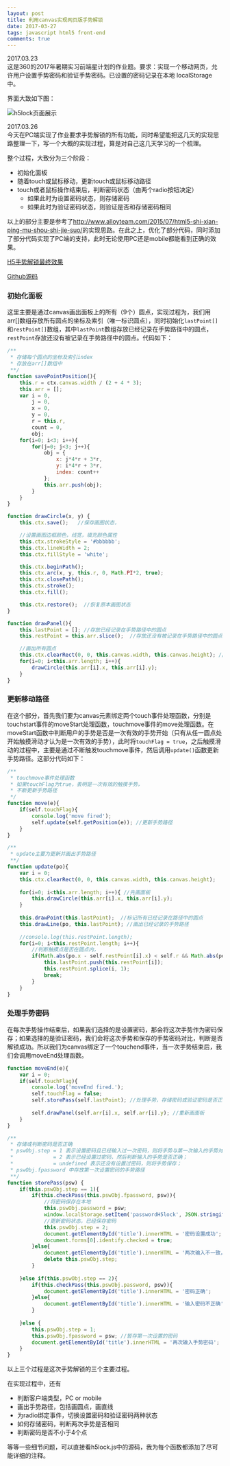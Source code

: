 ```yaml
---
layout: post
title: 利用canvas实现网页版手势解锁
date: 2017-03-27
tags: javascript html5 front-end
comments: true
---
```


2017.03.23   
这是360的2017年暑期实习前端星计划的作业题。要求：实现一个移动网页，允许用户设置手势密码和验证手势密码。已设置的密码记录在本地 localStorage 中。

界面大致如下图：

![h5lock页面展示](http://om0jxp12h.bkt.clouddn.com/h5lock.png)

2017.03.26   
今天在PC端实现了作业要求手势解锁的所有功能，同时希望能把这几天的实现思路整理一下，写一个大概的实现过程，算是对自己这几天学习的一个梳理。

整个过程，大致分为三个阶段：

* 初始化面板 
* 随着touch或鼠标移动，更新touch或鼠标移动路径
* touch或者鼠标操作结束后，判断密码状态（由两个radio按钮决定）   
	* 如果此时为设置密码状态，则存储密码
	* 如果此时为验证密码状态，则验证是否和存储密码相同

以上的部分主要是参考了<http://www.alloyteam.com/2015/07/html5-shi-xian-ping-mu-shou-shi-jie-suo/>的实现思路。在此之上，优化了部分代码，同时添加了部分代码实现了PC端的支持，此时无论使用PC还是mobile都能看到正确的效果。

[H5手势解锁最终效果](https://tank0317.github.io/H5lock)

[Github源码](https://github.com/tank0317/H5lock)

### 初始化面板    

这里主要是通过canvas画出面板上的所有（9个）圆点，实现过程为，我们用arr[]数组存放所有圆点的坐标及索引（唯一标识圆点），同时初始化`lastPoint[]`和`restPoint[]`数组，其中`lastPoint`数组存放已经记录在手势路径中的圆点，`restPoint`存放还没有被记录在手势路径中的圆点。代码如下：
```javascript
/**
 * 存储每个圆点的坐标及索引index
 * 存放在arr[]数组中
 **/
function savePointPosition(){    
    this.r = ctx.canvas.width / (2 + 4 * 3);
    this.arr = [];
    var i = 0,
        j = 0,
        x = 0,
        y = 0,
        r = this.r,
        count = 0,        
        obj;
    for(i=0; i<3; i++){
        for(j=0; j<3; j++){
            obj = {
                x: j*4*r + 3*r,
                y: i*4*r + 3*r,
                index: count++
            };
	        this.arr.push(obj);
        }
    }
}

function drawCircle(x, y) {
    this.ctx.save();   //保存画图状态，

    //设置画图边框颜色，线宽，填充颜色属性
    this.ctx.strokeStyle = '#bbbbbb';  
    this.ctx.lineWidth = 2;
    this.ctx.fillStyle = 'white';

    this.ctx.beginPath();
    this.ctx.arc(x, y, this.r, 0, Math.PI*2, true);
    this.ctx.closePath();
    this.ctx.stroke();
    this.ctx.fill();

    this.ctx.restore();  //恢复原本画图状态
}

function drawPanel(){
    this.lastPoint = []; //存放已经记录在手势路径中的圆点
    this.restPoint = this.arr.slice();  //存放还没有被记录在手势路径中的圆点

    //画出所有圆点
    this.ctx.clearRect(0, 0, this.canvas.width, this.canvas.height); //清理canvas区域
    for(i=0; i<this.arr.length; i++){
        drawCircle(this.arr[i].x, this.arr[i].y);
    }
}
```

### 更新移动路径  

在这个部分，首先我们要为canvas元素绑定两个touch事件处理函数，分别是touchstart事件的moveStart处理函数，touchmove事件的move处理函数。在moveStart函数中判断用户的手势是否是一次有效的手势开始（只有从任一圆点处开始触摸滑动才认为是一次有效的手势），此时将`touchFlag = true`，之后触摸滑动的过程中，主要是通过不断触发touchmove事件，然后调用`update()`函数更新手势路径。这部分代码如下：
```javascript
/**
 * touchmove事件处理函数
 * 如果touchFlag为true，表明是一次有效的触摸手势，
 * 不断更新手势路径
 */
function move(e){    
    if(self.touchFlag){ 
        console.log('move fired');
        self.update(self.getPosition(e)); //更新手势路径
    }
}

/**
 * update主要为更新并画出手势路径
 **/
function update(po){
    var i = 0;
    this.ctx.clearRect(0, 0, this.canvas.width, this.canvas.height);
    
    for(i=0; i<this.arr.length; i++){ //先画面板
        this.drawCircle(this.arr[i].x, this.arr[i].y);
    }
    
    this.drawPoint(this.lastPoint);  //标记所有已经记录在路径中的圆点
    this.drawLine(po, this.lastPoint); //画出已经记录的手势路径
    
    //console.log(this.restPoint.length);
    for(i=0; i<this.restPoint.length; i++){
        //判断触摸点是否在圆点内，
        if(Math.abs(po.x - self.restPoint[i].x) < self.r && Math.abs(po.y - self.restPoint[i].y) < self.r){
            this.lastPoint.push(this.restPoint[i]); 
            this.restPoint.splice(i, 1);
            break;
        }
    }
}
``` 

### 处理手势密码

在每次手势操作结束后，如果我们选择的是设置密码，那会将这次手势作为密码保存；如果选择的是验证密码，我们会将这次手势和保存的手势密码对比，判断是否解锁成功。所以我们为canvas绑定了一个touchend事件，当一次手势结束后，我们会调用moveEnd处理函数。
```javascript
function moveEnd(e){
    var i = 0;
    if(self.touchFlag){
        console.log('moveEnd fired.');
        self.touchFlag = false;        
        self.storePass(self.lastPoint); //处理手势，存储密码或验证密码是否正确
        
        self.drawPanel(self.arr[i].x, self.arr[i].y); //重新画面板
    }
}

/**
 * 存储或判断密码是否正确
 * pswObj.step = 1 表示设置密码且已经输入过一次密码，则将手势与第一次输入的手势对比
 *             = 2 表示已经设置过密码，然后判断输入的手势是否正确；
 *             = undefined 表示还没有设置过密码，则将手势保存；
 * pswObj.fpassword 中存放第一次设置密码的手势路径
 **/
function storePass(psw) {
    if(this.pswObj.step == 1){
        if(this.checkPass(this.pswObj.fpassword, psw)){            
            //将密码保存在本地
            this.pswObj.password = psw; 
            window.localStorage.setItem('passwordH5lock', JSON.stringify(this.pswObj.password)); 
            //更新密码状态，已经保存密码
            this.pswObj.step = 2;                     
            document.getElementById('title').innerHTML = '密码设置成功';
            document.forms[0].identify.checked = true;
        }else{
            document.getElementById('title').innerHTML = '两次输入不一致，请重新输入';
            delete this.pswObj.step;
        }
      
    }else if(this.pswObj.step == 2){
        if(this.checkPass(this.pswObj.password, psw)){
            document.getElementById('title').innerHTML = '密码正确';
        }else{
            document.getElementById('title').innerHTML = '输入密码不正确';
        }
      
    }else {
        this.pswObj.step = 1;
        this.pswObj.fpassword = psw; //暂存第一次设置的密码
        document.getElementById('title').innerHTML = '再次输入手势密码';
    }
}
```

以上三个过程是这次手势解锁的三个主要过程。

在实现过程中，还有

* 判断客户端类型，PC or mobile
* 画出手势路径，包括画圆点，画直线
* 为radio绑定事件，切换设置密码和验证密码两种状态
* 如何存储密码，判断两次手势是否相同
* 判断密码是否不小于4个点

等等一些细节问题，可以直接看h5lock.js中的源码，我为每个函数都添加了尽可能详细的注释。

